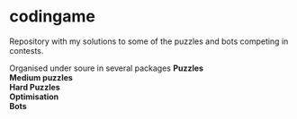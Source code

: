 # codingame
Repository with my solutions to some of the puzzles and bots competing in contests.

Organised under soure in several packages
<b>Puzzles</b><br>
<b>Medium puzzles</b><br>
<b>Hard Puzzles</b><br>
<b>Optimisation</b><br>
<b>Bots</b><br>
